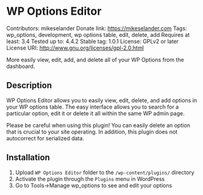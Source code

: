 # WP Options Editor

Contributors: mikeselander
Donate link: https://mikeselander.com
Tags: wp_options, development, wp options table, edit, delete, add
Requires at least: 3.4
Tested up to: 4.4.2
Stable tag: 1.0.1
License: GPLv2 or later
License URI: http://www.gnu.org/licenses/gpl-2.0.html

More easily view, edit, add, and delete all of your WP Options from the dashboard.

## Description

WP Options Editor allows you to easily view, edit, delete, and add options in your WP options table. The easy interface allows you to search for a particular option, edit it or delete it all within the same WP admin page.

Please be careful when using this plugin! You can easily delete an option that is crucial to your site operating. In addition, this plugin does not autocorrect for serialized data.

## Installation

1. Upload `WP Options Editor` folder to the `/wp-content/plugins/` directory
2. Activate the plugin through the `Plugins` menu in WordPress
3. Go to Tools->Manage wp_options to see and edit your options
